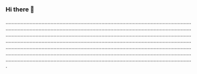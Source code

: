 ### Hi there 👋

.....................................................................................................................................................................................................................................................................................................................................................................................................................................................................................................................................................................................................................................................................................................................................................................................................................................................................................................